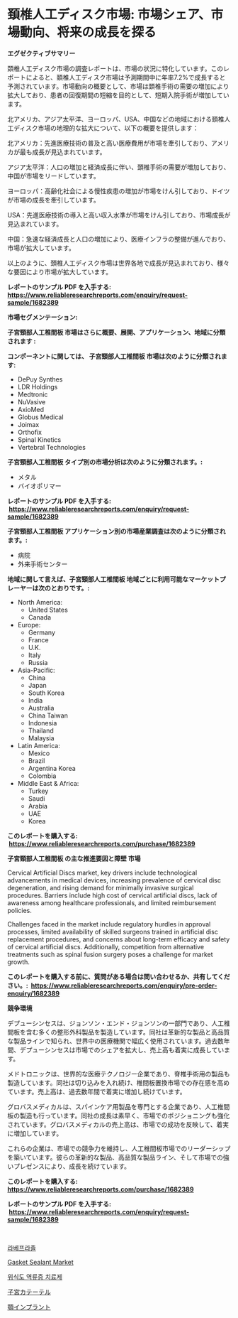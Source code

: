 <p><h1>頚椎人工ディスク市場: 市場シェア、市場動向、将来の成長を探る</h1></p><p><strong>エグゼクティブサマリー</strong></p>
<p><p>頚椎人工ディスク市場の調査レポートは、市場の状況に特化しています。このレポートによると、頚椎人工ディスク市場は予測期間中に年率7.2%で成長すると予測されています。市場動向の概要として、市場は頚椎手術の需要の増加により拡大しており、患者の回復期間の短縮を目的として、短期入院手術が増加しています。</p><p>北アメリカ、アジア太平洋、ヨーロッパ、USA、中国などの地域における頚椎人工ディスク市場の地理的な拡大について、以下の概要を提供します：</p><p>北アメリカ：先進医療技術の普及と高い医療費用が市場を牽引しており、アメリカが最も成長が見込まれています。</p><p>アジア太平洋：人口の増加と経済成長に伴い、頚椎手術の需要が増加しており、中国が市場をリードしています。</p><p>ヨーロッパ：高齢化社会による慢性疾患の増加が市場をけん引しており、ドイツが市場の成長を牽引しています。</p><p>USA：先進医療技術の導入と高い収入水準が市場をけん引しており、市場成長が見込まれています。</p><p>中国：急速な経済成長と人口の増加により、医療インフラの整備が進んでおり、市場が拡大しています。</p><p>以上のように、頚椎人工ディスク市場は世界各地で成長が見込まれており、様々な要因により市場が拡大しています。</p></p>
<p><strong>レポートのサンプル PDF を入手する: <a href="https://www.reliableresearchreports.com/enquiry/request-sample/1682389">https://www.reliableresearchreports.com/enquiry/request-sample/1682389</a></strong></p>
<p><strong>市場セグメンテーション:</strong></p>
<p><strong> 子宮頸部人工椎間板 市場はさらに概要、展開、アプリケーション、地域に分類されます :</strong></p>
<p><strong>コンポーネントに関しては、 子宮頸部人工椎間板 市場は次のように分類されます: &nbsp;</strong></p>
<p><ul><li>DePuy Synthes</li><li>LDR Holdings</li><li>Medtronic</li><li>NuVasive</li><li>AxioMed</li><li>Globus Medical</li><li>Joimax</li><li>Orthofix</li><li>Spinal Kinetics</li><li>Vertebral Technologies</li></ul></p>
<p><strong> 子宮頸部人工椎間板 タイプ別の市場分析は次のように分類されます。:</strong></p>
<p><ul><li>メタル</li><li>バイオポリマー</li></ul></p>
<p><strong>レポートのサンプル PDF を入手する: &nbsp;<a href="https://www.reliableresearchreports.com/enquiry/request-sample/1682389">https://www.reliableresearchreports.com/enquiry/request-sample/1682389</a></strong></p>
<p><strong> 子宮頸部人工椎間板 アプリケーション別の市場産業調査は次のように分類されます。:</strong></p>
<p><ul><li>病院</li><li>外来手術センター</li></ul></p>
<p><strong>地域に関して言えば、子宮頸部人工椎間板 地域ごとに利用可能なマーケットプレーヤーは次のとおりです。:</strong></p>
<p><ul>
    <li>
        North America:
        <ul>
            <li>United States</li>
            <li>Canada</li>
        </ul>
    </li>
    <li>
        Europe:
        <ul>
            <li>Germany</li>
            <li>France</li>
            <li>U.K.</li>
            <li>Italy</li>
            <li>Russia</li>
        </ul>
    </li>
    <li>
        Asia-Pacific:
        <ul>
            <li>China</li>
            <li>Japan</li>
            <li>South Korea</li>
            <li>India</li>
            <li>Australia</li>
            <li>China Taiwan</li>
            <li>Indonesia</li>
            <li>Thailand</li>
            <li>Malaysia</li>
        </ul>
    </li>
    <li>
        Latin America:
        <ul>
            <li>Mexico</li>
            <li>Brazil</li>
            <li>Argentina Korea</li>
            <li>Colombia</li>
        </ul>
    </li>
    <li>
        Middle East & Africa:
        <ul>
            <li>Turkey</li>
            <li>Saudi</li>
            <li>Arabia</li>
            <li>UAE</li>
            <li>Korea</li>
        </ul>
    </li>
    </ul></p>
<p><strong>このレポートを購入する: &nbsp;<a href="https://www.reliableresearchreports.com/purchase/1682389">https://www.reliableresearchreports.com/purchase/1682389</a></strong></p>
<p><strong>子宮頸部人工椎間板 の主な推進要因と障壁 市場</strong></p>
<p><p>Cervical Artificial Discs market, key drivers include technological advancements in medical devices, increasing prevalence of cervical disc degeneration, and rising demand for minimally invasive surgical procedures. Barriers include high cost of cervical artificial discs, lack of awareness among healthcare professionals, and limited reimbursement policies.</p><p>Challenges faced in the market include regulatory hurdles in approval processes, limited availability of skilled surgeons trained in artificial disc replacement procedures, and concerns about long-term efficacy and safety of cervical artificial discs. Additionally, competition from alternative treatments such as spinal fusion surgery poses a challenge for market growth.</p></p>
<p><strong>このレポートを購入する前に、質問がある場合は問い合わせるか、共有してください。:&nbsp; <a href="https://www.reliableresearchreports.com/enquiry/pre-order-enquiry/1682389">https://www.reliableresearchreports.com/enquiry/pre-order-enquiry/1682389</a></strong></p>
<p><strong>競争環境</strong></p>
<p><p>デプューシンセスは、ジョンソン・エンド・ジョンソンの一部門であり、人工椎間板を含む多くの整形外科製品を製造しています。同社は革新的な製品と高品質な製品ラインで知られ、世界中の医療機関で幅広く使用されています。過去数年間、デプューシンセスは市場でのシェアを拡大し、売上高も着実に成長しています。</p><p>メドトロニックは、世界的な医療テクノロジー企業であり、脊椎手術用の製品も製造しています。同社は切り込みを入れ続け、椎間板置換市場での存在感を高めています。売上高は、過去数年間で着実に増加し続けています。</p><p>グロバスメディカルは、スパインケア用製品を専門とする企業であり、人工椎間板の製造も行っています。同社の成長は素早く、市場でのポジショニングも強化されています。グロバスメディカルの売上高は、市場での成功を反映して、着実に増加しています。</p><p>これらの企業は、市場での競争力を維持し、人工椎間板市場でのリーダーシップを築いています。彼らの革新的な製品、高品質な製品ライン、そして市場での強いプレゼンスにより、成長を続けています。</p></p>
<p><strong>このレポートを購入する: &nbsp; <a href="https://www.reliableresearchreports.com/purchase/1682389">https://www.reliableresearchreports.com/purchase/1682389</a></strong></p>
<p><strong>レポートのサンプル PDF を入手する: &nbsp;<a href="https://www.reliableresearchreports.com/enquiry/request-sample/1682389">https://www.reliableresearchreports.com/enquiry/request-sample/1682389</a></strong><strong></strong></p>
<p>&nbsp;</p>
<p><p><a href="https://medium.com/@hemantdesphyueqnd3dfnln68/%EB%9D%BC%EB%B2%A0%ED%94%84%EB%9D%BC%EC%A1%B8-%EC%8B%9C%EC%9E%A5%EC%9D%80-%EC%8B%9C%EC%9E%A5-%EC%A0%90%EC%9C%A0%EC%9C%A8-%EC%8B%9C%EC%9E%A5-%ED%8A%B8%EB%A0%8C%EB%93%9C-%EB%B0%8F-%EC%8B%9C%EC%9E%A5-%EC%84%B1%EC%9E%A5%EC%97%90-%EB%8C%80%ED%95%9C-%EC%A0%95%EB%B3%B4%EB%A5%BC-%EC%A0%9C%EA%B3%B5%ED%95%A9%EB%8B%88%EB%8B%A4-a7f85551a448">라베프라졸</a></p><p><a href="https://view.publitas.com/reportprime-1/gasket-sealant-market-size-growth-outlook-from-2024-to-2031-projecting-at-markets-trends-analysis-by-application-regional-outlook-and-revenue/">Gasket Sealant Market</a></p><p><a href="https://medium.com/@hemantdesphyueqnd3dfnln68/%EC%9C%84%EC%82%B0%EC%97%AD%EB%A5%98-%EC%A7%88%ED%99%98-%EC%95%BD-%EC%8B%9C%EC%9E%A5-%EC%A0%84%EB%A7%9D-%EC%82%B0%EC%97%85-%EA%B0%9C%EC%9A%94-%EB%B0%8F-%EC%98%88%EC%B8%A1-2024%EB%85%84%EB%B6%80%ED%84%B0-2031%EB%85%84%EA%B9%8C%EC%A7%80-79104c073c5a">위식도 역류증 치료제</a></p><p><a href="https://medium.com/@samirmayert1/%E5%AD%90%E5%AE%AE%E3%82%AB%E3%83%86%E3%83%BC%E3%83%86%E3%83%AB%E5%B8%82%E5%A0%B4%E3%81%AE%E3%83%A1%E3%83%88%E3%83%AA%E3%82%AF%E3%82%B9%E3%81%AE%E8%A7%A3%E8%AA%AD-%E5%B8%82%E5%A0%B4%E3%82%B7%E3%82%A7%E3%82%A2-%E3%83%88%E3%83%AC%E3%83%B3%E3%83%89-%E6%88%90%E9%95%B7%E3%83%91%E3%82%BF%E3%83%BC%E3%83%B3-3950b380c810">子宮カテーテル</a></p><p><a href="https://medium.com/@samirmayert1/%E3%82%B8%E3%83%A7%E3%82%A6%E3%82%A4%E3%83%B3%E3%83%97%E3%83%A9%E3%83%B3%E3%83%88%E5%B8%82%E5%A0%B4%E3%81%AE%E3%82%B7%E3%82%A7%E3%82%A2%E3%81%AE%E9%80%B2%E5%8C%96%E3%81%A8%E5%B8%82%E5%A0%B4%E6%88%90%E9%95%B7%E3%81%AE%E3%83%88%E3%83%AC%E3%83%B3%E3%83%892024%E5%B9%B4%E3%81%8B%E3%82%892031%E5%B9%B4%E3%81%BE%E3%81%A7-2495764a553c">顎インプラント</a></p></p>